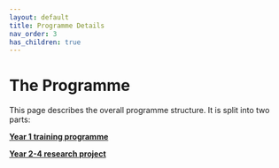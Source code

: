 ```yaml
---
layout: default
title: Programme Details
nav_order: 3
has_children: true
---
```


# The Programme

This page describes the overall programme structure. It is split into two parts: 

[**Year 1 training programme**](year1.md)   

[**Year 2-4 research project**](year24.md) 


